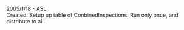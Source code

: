 2005/1/18 - ASL  Created. Setup up table of ConbinedInspections. Run only once, and distribute to all.